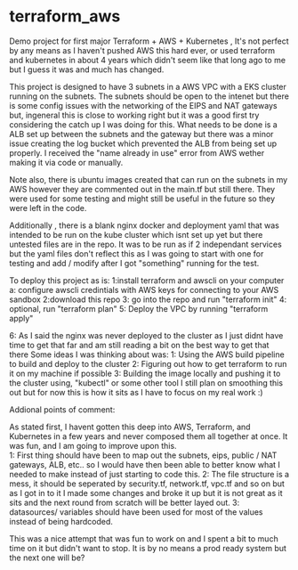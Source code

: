 # terraform_aws
Demo project for first major Terraform + AWS + Kubernetes ,  It's not perfect by any means as I haven't pushed AWS this hard ever, or used terraform and kubernetes in about 4 years which didn't seem like that long ago to me but I guess it was and much has changed.

This project is designed to have 3 subnets in a AWS VPC with a EKS cluster running on the subnets. The subnets should be open to the intenet but there is some config issues with the networking of the EIPS and NAT gateways but, ingeneral this is close to working right but it was a good first try considering the catch up I was doing for this.  What needs to be done is a ALB set up between the subnets and the gateway but there was a minor issue creating the log bucket which prevented the ALB from being set up properly.  I received the "name already in use" error from AWS wether making it via code or 
manually.   

Note also, there is ubuntu images created that can run on the subnets in my AWS however they are commented out in the main.tf but still there.  They were used for some testing and might still be useful in the future so they were left in the code.

Additionally , there is a blank nginx docker and deployment yaml that was intended to be run on the kube cluster which isnt set up yet but there untested files are in the repo. It was to be run as if 2 independant services but the yaml files don't reflect this as I was going to start with one for testing and add / modify after I got "something" running for the test.




To deploy this project as is:
1:install terraform and awscli on your computer
  a: configure awscli credintials with AWS keys for connecting to your AWS sandbox
2:download this repo
3: go into the repo and run "terraform init"
4: optional, run "terraform plan"
5: Deploy the VPC by running "terraform apply"

6: As I said the nginx was never deployed to the cluster as I just didnt have time to get that far and am still reading a bit on the best way to get that there
Some ideas I was thinking about was:
1: Using the AWS build pipeline to build and deploy to the cluster
2: Figuring out how to get terraform to run it on my machine if possible
3: Building the image locally and pushing it to the cluster using, "kubectl" or some other tool
    I still plan on smoothing this out but for now this is how it sits as I have to focus on my real work  :)
    

Addional points of comment:

As stated first, I havent gotten this deep into AWS, Terraform, and Kubernetes in a few years and never composed them all together at once.  It was fun, and I am going to improve upon this.    
1: First thing should have been to map out the subnets, eips, public / NAT gateways,  ALB, etc..  so I would have then been able to better know what I needed to make instead of just starting to code this.
2: The file structure is a mess, it should be seperated by security.tf, network.tf, vpc.tf and so on but as I got in to it I made some changes and broke it up but it is not great as it sits and the next round from scratch will be better layed out.
3: datasources/ variables should have been used for most of the values instead of being hardcoded.  


This was a nice attempt that was fun to work on and I spent a bit to much time on it but didn't want to stop.  It is by no means a prod ready system but the next one will be?
